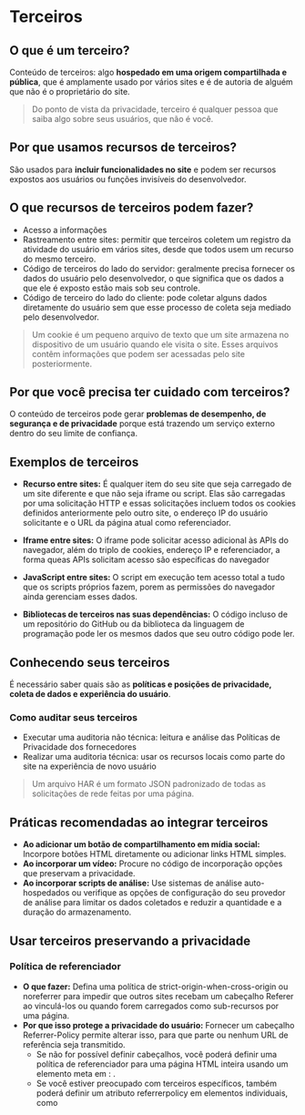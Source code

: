 # Terceiros

## O que é um terceiro?
Conteúdo de terceiros: algo **hospedado em uma origem compartilhada e pública**, que é amplamente usado por vários sites e é de autoria de alguém que não é o proprietário do site. 

> Do ponto de vista da privacidade, terceiro é qualquer pessoa que saiba algo sobre seus usuários, que não é você.

## Por que usamos recursos de terceiros?
São usados para **incluir funcionalidades no site** e podem ser recursos expostos aos usuários ou funções invisíveis do desenvolvedor.


## O que recursos de terceiros podem fazer?

- Acesso a informações
- Rastreamento entre sites: permitir que terceiros coletem um registro da atividade do usuário em vários sites, desde que todos usem um recurso do mesmo terceiro.
- Código de terceiros do lado do servidor: geralmente precisa fornecer os dados do usuário pelo desenvolvedor, o que significa que os dados a que ele é exposto estão mais sob seu controle. 
- Código de terceiro do lado do cliente: pode coletar alguns dados diretamente do usuário sem que esse processo de coleta seja mediado pelo desenvolvedor. 

> Um cookie é um pequeno arquivo de texto que um site armazena no dispositivo de um usuário quando ele visita o site. Esses arquivos contêm informações que podem ser acessadas pelo site posteriormente. 

## Por que você precisa ter cuidado com terceiros?
O conteúdo de terceiros pode gerar **problemas de desempenho, de segurança e de privacidade** porque está trazendo um serviço externo dentro do seu limite de confiança. 

## Exemplos de terceiros

- **Recurso entre sites:** É qualquer item do seu site que seja carregado de um site diferente e que não seja iframe ou script. Elas são carregadas por uma solicitação HTTP e essas solicitações incluem todos os cookies definidos anteriormente pelo outro site, o endereço IP do usuário solicitante e o URL da página atual como referenciador.

- **Iframe entre sites:** O iframe pode solicitar acesso adicional às APIs do navegador, além do triplo de cookies, endereço IP e referenciador, a forma queas APIs solicitam acesso são específicas do navegador

- **JavaScript entre sites:** O script em execução tem acesso total a tudo que os scripts próprios fazem, porem as permissões do navegador ainda gerenciam esses dados.

- **Bibliotecas de terceiros nas suas dependências:** O código incluso de um repositório do GitHub ou da biblioteca da linguagem de programação pode ler os mesmos dados que seu outro código pode ler.

## Conhecendo seus terceiros
É necessário saber quais são as **políticas e posições de privacidade, coleta de dados e experiência do usuário**. 

### Como auditar seus terceiros
- Executar uma auditoria não técnica: leitura e análise das Políticas de Privacidade dos fornecedores
- Realizar uma auditoria técnica: usar os recursos locais como parte do site na experiência de novo usuário

> Um arquivo HAR é um formato JSON padronizado de todas as solicitações de rede feitas por uma página.

## Práticas recomendadas ao integrar terceiros

- **Ao adicionar um botão de compartilhamento em mídia social:** Incorpore botões HTML diretamente ou adicionar links HTML simples.
- **Ao incorporar um vídeo:** Procure no código de incorporação opções que preservam a privacidade.
- **Ao incorporar scripts de análise:** Use sistemas de análise auto-hospedados ou verifique as opções de configuração do seu provedor de análise para limitar os dados coletados e reduzir a quantidade e a duração do armazenamento.

## Usar terceiros preservando a privacidade

### Política de referenciador
- **O que fazer:** Defina uma política de strict-origin-when-cross-origin ou noreferrer para impedir que outros sites recebam um cabeçalho Referer ao vinculá-los ou quando forem carregados como sub-recursos por uma página.
- **Por que isso protege a privacidade do usuário:** Fornecer um cabeçalho Referrer-Policy permite alterar isso, para que parte ou nenhum URL de referência seja transmitido.
    - Se não for possível definir cabeçalhos, você poderá definir uma política de referenciador para uma página HTML inteira usando um elemento meta em <head>: <meta name="referrer" content="same-origin">. 
    - Se você estiver preocupado com terceiros específicos, também poderá definir um atributo referrerpolicy em elementos individuais, como <script>, <a> ou <iframe>: <script src="https://thirdparty.example.com/data.js" referrerpolicy="no-referrer">

> URL do referenciador por padrão atualmente é transmitido a terceiros apenas como uma origem, o que preserva muito mais a privacidade do que antes, mas ainda fornece informações de alto nível a terceiros de sua escolha, como seu provedor de análise.

### Política de segurança de conteúdo

**CSP (Content-Security-Policy)**
> Determina de onde os recursos externos podem ser carregados. 
Ele é usado principalmente para fins de segurança, impedindo ataques de scripting em vários locais e injeção de script. No entanto, quando usado junto com auditorias regulares, ele também pode limitar para onde os terceiros escolhidos podem transmitir dados.

**Content-Security-Policy-Report-Only**
Com esse cabeçalho as solicitações que violarem a política fornecida não serão bloqueadas, mas um relatório JSON será enviado para um URL fornecido. Normalmente, isso é usado para testar uma política antes da implementação, mas uma ideia útil é usar isso como uma forma de conduzir uma "auditoria contínua".

- Isso faz parte da auditoria técnica, de maneira contínua. 

### Política de permissões

**Permissions-Policy ou Feature-Policy** 
> Restringe o acesso a recursos avançados do navegador. 

Essas restrições podem ser aplicadas a uma página de nível superior para evitar que os scripts carregados tentem usar esses recursos ou a páginas com subframes carregadas por meio de um iframe. Essa restrição de uso da API não está relacionada à impressão digital do navegador. Ela significa impedir que terceiros façam ações invasivas, como usar APIs avançadas, abrir janelas de permissões etc. Isso é definido pelo modelo de ameaças à privacidade de destino como "intrusão".

[Lista de recursos processados pelo cabeçalho Permissions-Policy](https://github.com/w3c/webappsec-permissions-policy/blob/main/features.md)

- **O que fazer:** Por padrão, os navegadores com suporte a Permissions-Policy não permitem recursos avançados em subframes, e você precisa tomar medidas para ativá-los. Por padrão, essa abordagem é particular. Se você achar que os subframes do seu site precisam dessas permissões, adicione-os seletivamente. No entanto, por padrão não há uma política de permissões aplicada à página principal. Portanto, os scripts (incluindo scripts de terceiros) que são carregados por ela não têm restrições de tentar usar esses recursos. Por isso, é útil aplicar uma Permissions-Policy restritiva a todas as páginas por padrão e adicionar gradualmente os recursos necessários.

## Entenda os recursos de privacidade integrados nos navegadores da Web

Além das proteções de "tempo de build" e "tempo de design", há também proteções de privacidade que ocorrem no **"tempo de execução"**, ou seja, recursos de privacidade implementados nos próprios navegadores para proteger os usuários. 

As abordagens dos navegadores sobre recursos de privacidade mudam com frequência, e é importante ficar atualizado. E as vezes, os modos de navegação anônima/privada implementam configurações diferentes do padrão do navegador (cookies de terceiros podem ser bloqueados por padrão nesses modos, por exemplo).

## Propostas de API

### Por que precisamos de novas APIs?
Embora os novos recursos e políticas de preservação da privacidade nos produtos de navegador ajudem a preservar a privacidade do usuário, eles também apresentam desafios. </br>

**Seria difícil e propenso a erros para os navegadores diferenciar os casos de uso e distinguir com segurança os usos que violam a privacidade dos outros. É por isso que a maioria dos principais navegadores bloqueou cookies de terceiros e técnicas de impressão digital ou pretendem fazer isso para proteger a privacidade do usuário.** </br>

À medida que os cookies de terceiros são descontinuados e as técnicas de impressão digital são mitigadas, os desenvolvedores precisam de APIs específicas que atendam aos casos de uso (que não desapareceram), mas sejam projetadas de maneira a preservar a privacidade. **O objetivo é projetar e criar APIs que não possam ser usadas para rastreamento entre sites.**

### Exemplos de propostas de API

Exemplos de propostas de API para substituir tecnologias criadas com **cookies de terceiros**:

- Casos de uso de identidade: FedCM

- Casos de uso de anúncios: Medição de cliques privados, Atribuição particular interoperável, Relatórios de atribuição, Topics, FLEDGE e PARAKEET.

Exemplos de propostas de API para substituir tecnologias baseadas no **rastreamento passivo**:

- Casos de uso de detecção de fraude: tokens de confiança.

Exemplo de outra proposta que outras APIs podem usar como base para **um futuro sem cookies de terceiros**:

- API Storage Access

**Global-Privacy-Control** </br>

É um cabeçalho que pretende comunicar a um site que o usuário não quer que os dados pessoais coletados sejam compartilhados com outros sites.

### Status das propostas de API
**A maioria dessas propostas de API ainda não foi implantada ou é implantada apenas sob sinalizações ou em ambientes limitados para experimentação.**

O melhor lugar para se manter atualizado sobre as novas APIs propostas é atualmente a [lista de propostas do Privacy Group](https://github.com/privacycg/proposals/issues).